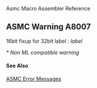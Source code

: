 Asmc Macro Assembler Reference

## ASMC Warning A8007

16bit fixup for 32bit label : _label_

_* Non ML compatible warning_

#### See Also

[ASMC Error Messages](readme.md)